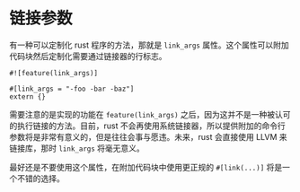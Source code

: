 # 链接参数

有一种可以定制化 rust 程序的方法，那就是 `link_args` 属性。这个属性可以附加代码块然后定制化需要通过链接器的行标志。

    #![feature(link_args)]
    
    #[link_args = "-foo -bar -baz"]
    extern {}

需要注意的是实现的功能在 `feature(link_args)` 之后，因为这并不是一种被认可的执行链接的方法。目前，rust 不会再使用系统链接器，所以提供附加的命令行参数将是非常有意义的，但是往往会事与愿违。未来，rust 会直接使用 LLVM 来链接库，那时 `link_args` 将毫无意义。

最好还是不要使用这个属性，在附加代码块中使用更正规的 `#[link(...)]` 将是一个不错的选择。